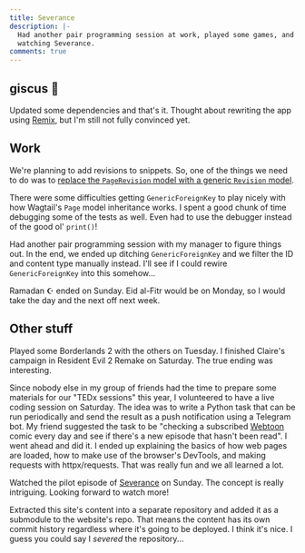 ```yaml
---
title: Severance
description: |-
  Had another pair programming session at work, played some games, and started
  watching Severance.
comments: true
---
```


## giscus 💎

Updated some dependencies and that's it. Thought about rewriting the app using
[Remix][remix], but I'm still not fully convinced yet.

## Work

We're planning to add revisions to snippets. So, one of the things we need to do
was to [replace the `PageRevision` model with a generic `Revision` model][pr].

There were some difficulties getting `GenericForeignKey` to play nicely with how
Wagtail's `Page` model inheritance works. I spent a good chunk of time debugging
some of the tests as well. Even had to use the debugger instead of the good ol'
`print()`!

Had another pair programming session with my manager to figure things out. In
the end, we ended up ditching `GenericForeignKey` and we filter the ID and
content type manually instead. I'll see if I could rewire `GenericForeignKey`
into this somehow...

Ramadan ☪️ ended on Sunday. Eid al-Fitr would be on Monday, so I would take the
day and the next off next week.

## Other stuff

Played some Borderlands 2 with the others on Tuesday. I finished Claire's
campaign in Resident Evil 2 Remake on Saturday. The true ending was interesting.

Since nobody else in my group of friends had the time to prepare some materials
for our "TEDx sessions" this year, I volunteered to have a live coding session
on Saturday. The idea was to write a Python task that can be run periodically
and send the result as a push notification using a Telegram bot. My friend
suggested the task to be "checking a subscribed [Webtoon][webtoon] comic every
day and see if there's a new episode that hasn't been read". I went ahead and
did it. I ended up explaining the basics of how web pages are loaded, how to
make use of the browser's DevTools, and making requests with httpx/requests.
That was really fun and we all learned a lot.

Watched the pilot episode of [Severance][severance] on Sunday. The concept is
really intriguing. Looking forward to watch more!

Extracted this site's content into a separate repository and added it as a
submodule to the website's repo. That means the content has its own commit
history regardless where it's going to be deployed. I think it's nice. I guess
you could say I *severed* the repository...

[remix]: https://remix.run
[pr]: https://github.com/wagtail/wagtail/pull/8441
[webtoon]: https://webtoons.com
[severance]: https://en.wikipedia.org/wiki/Severance_(TV_series)
